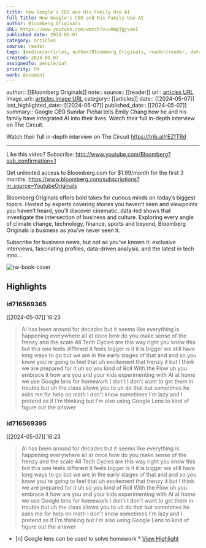 ```yaml
---
title: How Google's CEO and His Family Use AI
full Title: How Google's CEO and His Family Use AI
author: Bloomberg Originals
URL: https://www.youtube.com/watch?v=u0WgTgjvaeI
published date: 2024-05-07
category: articles
source: reader
tags: [medium/articles, author/Bloomberg_Originals, reader/reader, date/2024-05-07, area/reader]
created: 2024-05-07
assignedTo: people/pal
priority: P4
work: document
---
```

author:: [[Bloomberg Originals]]
note:: 
source:: [[reader]]
url:: [articles URL](https://www.youtube.com/watch?v=u0WgTgjvaeI)
image_url:: [articles image URL](https://i.ytimg.com/vi/u0WgTgjvaeI/maxresdefault.jpg?sqp=-oaymwEoCIAKENAF8quKqQMcGADwAQH4AbYIgAKAD4oCDAgAEAEYEyBLKH8wDw==&rs=AOn4CLB-x0dA7JFv83V8gbxy2ixtWdQFMQ)
category:: [[articles]]
date:: [[2024-05-07]]
last_highlighted_date:: [[2024-05-07]]
published_date:: [[2024-05-07]]
summary:: Google CEO Sundar Pichai tells Emily Chang how he and his family have integrated AI into their lives. Watch their full in-depth interview on The Circuit.

Watch their full in-depth interview on The Circuit https://trib.al/rEZfTRd

--------
Like this video? Subscribe: http://www.youtube.com/Bloomberg?sub_confirmation=1

Get unlimited access to Bloomberg.com for $1.99/month for the first 3 months: https://www.bloomberg.com/subscriptions?in_source=YoutubeOriginals

Bloomberg Originals offers bold takes for curious minds on today’s biggest topics. Hosted by experts covering stories you haven’t seen and viewpoints you haven’t heard, you’ll discover cinematic, data-led shows that investigate the intersection of business and culture. Exploring every angle of climate change, technology, finance, sports and beyond, Bloomberg Originals is business as you’ve never seen it. 

Subscribe for business news, but not as you've known it: exclusive interviews, fascinating profiles, data-driven analysis, and the latest in tech inno...


![rw-book-cover](https://i.ytimg.com/vi/u0WgTgjvaeI/maxresdefault.jpg?sqp=-oaymwEoCIAKENAF8quKqQMcGADwAQH4AbYIgAKAD4oCDAgAEAEYEyBLKH8wDw==&rs=AOn4CLB-x0dA7JFv83V8gbxy2ixtWdQFMQ)

## Highlights
### id716569365
[[2024-05-07]] 16:23
> AI has been around for decades but it seems like everything is happening everywhere all at once how do you make sense of the frenzy and the scale All Tech Cycles are this way right you know this but this one feels different it feels bigger is it it is bigger we still have long ways to go but we are in the early stages of that and and so you know you're going to feel that uh excitement that frenzy it but I think we are prepared for it uh so you kind of Roll With the Flow uh you embrace it how are
> you and your kids experimenting with AI at home we use Google lens for homework I don't I don't want to get them in trouble but uh the class allows you to uh do that but sometimes he asks me for help on math I don't know sometimes I'm lazy and I pretend as if I'm thinking but I'm also using Google Lens to kind of figure out the answer


### id716569395
[[2024-05-07]] 16:23
> AI has been around for decades but it seems like everything is happening everywhere all at once how do you make sense of the frenzy and the scale All Tech Cycles are this way right you know this but this one feels different it feels bigger is it it is bigger we still have long ways to go but we are in the early stages of that and and so you know you're going to feel that uh excitement that frenzy it but I think we are prepared for it uh so you kind of Roll With the Flow uh you embrace it how are
> you and your kids experimenting with AI at home we use Google lens for homework I don't I don't want to get them in trouble but uh the class allows you to uh do that but sometimes he asks me for help on math I don't know sometimes I'm lazy and I pretend as if I'm thinking but I'm also using Google Lens to kind of figure out the answer

- [n] Google lens can be used to solve homework  * [View Highlight](https://read.readwise.io/read/01hxaf0htkkryw1nbx76mhxg9b)


